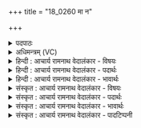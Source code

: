 +++
title = "18_0260 मा न"

+++
<details><summary>पदपाठः</summary>

मा꣢। नः꣣। इन्द्र। प꣡रा꣢꣯ वृ꣣णक्। भ꣡व꣢꣯। नः꣣। सधमा꣡द्ये꣢। स꣣ध। मा꣡द्ये꣢꣯। त्वम्। नः꣣। ऊती꣢। त्वम्। इत्। नः꣣। आ꣡प्य꣢꣯म्। मा। नः꣢। इन्द्र। प꣡रा꣢꣯। वृ꣣णक्। २६०।
</details>

<details><summary>अधिमन्त्रम् (VC)</summary>

- इन्द्रः
- रेभः काश्यपः
- बृहती
- मध्यमः
- ऐन्द्रं काण्डम्
</details>

<details><summary>हिन्दी : आचार्य रामनाथ वेदालंकार - विषयः</summary>

अगले मन्त्र में पुनः परमेश्वर, आचार्य और राजा से प्रार्थना की गयी है।
</details>

<details><summary>हिन्दी : आचार्य रामनाथ वेदालंकार - पदार्थः</summary>

पदार्थान्वय -  हे (इन्द्र) परमैश्वर्यवान् परमेश्वर, आचार्य व राजन् ! आप (नः) हमें (मा परावृणक्) मत छोड़ो। (सधमाद्ये) जहाँ साथ-साथ आनन्द से रहते हैं उस घर, यज्ञ, गुरुकुल, सभास्थल, राष्ट्र आदि में, आप (नः) हमारे (भव) सहायक होवो। (त्वम्) आप (नः) हमारी (ऊती) रक्षा के लिए होवो। (त्वम् इत्) आप ही (नः) हमारे (आप्यम्) बन्धु बनो। हे (इन्द्र) परमेश्वर आचार्य व राजन् ! (नः मा परावृणक्) आप हमें असहाय मत छोड़ो ॥ यहाँ पुनरुक्ति से उत्कट इच्छा सूचित होती है। निरुक्तकार ने भी कहा है कि पुनरुक्ति में बहुत बड़ा अर्थ छिपा होता है, जैसे किसी अद्भुत वस्तु को देखकर द्रष्टा कहता है—अहो दर्शनीय है, अहो दर्शनीय है। (निरु० १०।४०) ॥८॥ इस मन्त्र में श्लेषालङ्कार है ॥८॥
</details>

<details><summary>हिन्दी : आचार्य रामनाथ वेदालंकार - भावार्थः</summary>

भावार्थ -  परमात्मा, गुरुजन और राजा का यथायोग्य पूजन व सत्कार करके उनसे बहुमूल्य लाभ प्राप्त करने चाहिएँ ॥८॥
</details>

<details><summary>संस्कृत : आचार्य रामनाथ वेदालंकार - विषयः</summary>

अथ पुनः परमेश्वर आचार्यो नृपतिश्च प्रार्थ्यते।
</details>

<details><summary>संस्कृत : आचार्य रामनाथ वेदालंकार - पदार्थः</summary>

पदार्थान्वय -  हे (इन्द्र) परमैश्वर्यवन् परब्रह्म आचार्य राजन् वा ! त्वम् (नः) अस्मान् (मा परावृणक्) मा परित्याक्षीः। परा पूर्वो वृजी वर्जने रौधादिकः, लङ्, माङ्योगे अडभावः। (सधमाद्ये) सह माद्यन्ति जना अत्रेति सधमाद्यः गृहं, यज्ञः, गुरुकुलं, सभास्थलं, राष्ट्रादिकं वा, तत्र (नः) अस्माकम् (भव) सहायको वर्तस्व। (त्वम् नः) अस्माकम् (ऊती) ऊत्यै रक्षायै भव। ऊति- शब्दाच्चतुर्थ्येकवचने ‘सुपां सुलुक्’ अ० ७।१।३९ इति पूर्वसवर्णदीर्घः। (त्वम् इत्) त्वमेव (नः) अस्माकम् (आप्यम्२) बन्धुः भव। अत्र बन्धुवाचकात् आपिशब्दात् स्वार्थे यत् प्रत्ययो ज्ञेयः। हे (इन्द्र) परमात्मन् आचार्य राजन् वा ! (नः मा परावृणक्) अस्मान् असहायान् मा परित्याक्षीः। अत्र पुनरुक्तिरुत्कटेच्छाद्योतनार्था। तथाह निरुक्तकारः ‘अभ्यासे भूयांसमर्थं मन्यन्ते, यथाऽहो दर्शनीया, अहो दर्शनीया (निरु० १०।४०)’ इति ॥८॥ अत्र श्लेषालङ्कारः ॥८॥
</details>

<details><summary>संस्कृत : आचार्य रामनाथ वेदालंकार - भावार्थः</summary>

भावार्थ -  परमात्मानं गुरून् नृपतिं च यथायोग्यं सम्पूज्य सत्कृत्य च तेभ्यो बहुमूल्या लाभाः प्राप्तव्याः ॥८॥
</details>

<details><summary>संस्कृत : आचार्य रामनाथ वेदालंकार - पादटिप्पनी</summary>

टिप्पनी -   १. ऋ० ८।९७।७ ‘सधमाद्ये’ इत्यत्र ‘सधमाद्यः’ इति पाठः। २. आप्यं ज्ञातेयम्, बन्धुः इत्यर्थः—इति भ०, सा०।
</details>